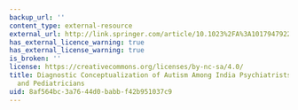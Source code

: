 ```yaml
---
backup_url: ''
content_type: external-resource
external_url: http://link.springer.com/article/10.1023%2FA%3A1017947922349
has_external_licence_warning: true
has_external_license_warning: true
is_broken: ''
license: https://creativecommons.org/licenses/by-nc-sa/4.0/
title: Diagnostic Conceptualization of Autism Among India Psychiatrists, Psychologists,
  and Pediatricians
uid: 8af564bc-3a76-44d0-babb-f42b951037c9
---
```

